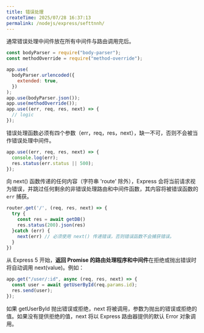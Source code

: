 ```yaml
---
title: 错误处理
createTime: 2025/07/28 16:37:13
permalink: /nodejs/express/sefttnnh/
---
```


通常错误处理中间件放在所有中间件与路由调用完后。

```js
const bodyParser = require("body-parser");
const methodOverride = require("method-override");

app.use(
  bodyParser.urlencoded({
    extended: true,
  })
);
app.use(bodyParser.json());
app.use(methodOverride());
app.use((err, req, res, next) => {
  // logic
});
```

错误处理函数必须有四个参数（err，req，res，next），缺一不可，否则不会被当作错误处理中间件。

```js
app.use((err, req, res, next) => {
  console.log(err);
  res.status(err.status || 500);
});
```

向 next() 函数传递的任何内容（字符串 'route' 除外），Express 会将当前请求视为错误，并跳过任何剩余的非错误处理路由和中间件函数，其内容将被错误函数的 `err` 捕获。

```js
router.get('/', (req, res, next) => {
  try {
    const res = await getDB()
    res.status(200).json(res)
  }catch (err) {
    next(err) // 必须使用 next() 传递错误，否则错误函数不会捕获错误。
  }
})
```

从 Express 5 开始，**返回 Promise 的路由处理程序和中间件**在拒绝或抛出错误时将自动调用 next(value)。例如：

```js
app.get("/user/:id", async (req, res, next) => {
  const user = await getUserById(req.params.id);
  res.send(user);
});
```

如果 getUserById 抛出错误或拒绝，next 将被调用，参数为抛出的错误或拒绝的值。如果没有提供拒绝的值，next 将以 Express 路由器提供的默认 Error 对象调用。
